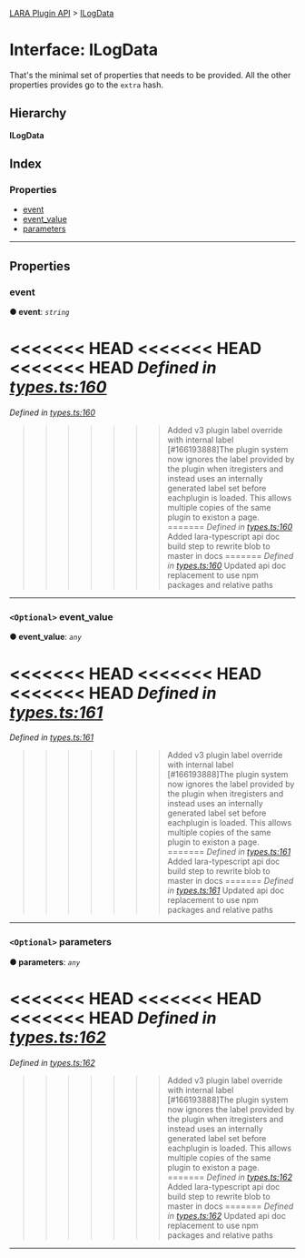 [LARA Plugin API](../README.md) > [ILogData](../interfaces/ilogdata.md)

# Interface: ILogData

That's the minimal set of properties that needs to be provided. All the other properties provides go to the `extra` hash.

## Hierarchy

**ILogData**

## Index

### Properties

* [event](ilogdata.md#event)
* [event_value](ilogdata.md#event_value)
* [parameters](ilogdata.md#parameters)

---

## Properties

<a id="event"></a>

###  event

**● event**: *`string`*

<<<<<<< HEAD
<<<<<<< HEAD
<<<<<<< HEAD
*Defined in [types.ts:160](https://github.com/concord-consortium/lara/blob/7771e1f1/lara-typescript/src/plugin-api/types.ts#L160)*
=======
*Defined in [types.ts:160](https://github.com/concord-consortium/lara/blob/5ed958f8/lara-typescript/src/plugin-api/types.ts#L160)*
>>>>>>> Added v3 plugin label override with internal label [#166193888]The plugin system now ignores the label provided by the plugin when itregisters and instead uses an internally generated label set before eachplugin is loaded.  This allows multiple copies of the same plugin to existon a page.
=======
*Defined in [types.ts:160](https://github.com/concord-consortium/lara/blob/master/lara-typescript/src/plugin-api/types.ts#L160)*
>>>>>>> Added lara-typescript api doc build step to rewrite blob to master in docs
=======
*Defined in [types.ts:160](lara-typescript/src/plugin-api/types.ts#L160)*
>>>>>>> Updated api doc replacement to use npm packages and relative paths

___
<a id="event_value"></a>

### `<Optional>` event_value

**● event_value**: *`any`*

<<<<<<< HEAD
<<<<<<< HEAD
<<<<<<< HEAD
*Defined in [types.ts:161](https://github.com/concord-consortium/lara/blob/7771e1f1/lara-typescript/src/plugin-api/types.ts#L161)*
=======
*Defined in [types.ts:161](https://github.com/concord-consortium/lara/blob/5ed958f8/lara-typescript/src/plugin-api/types.ts#L161)*
>>>>>>> Added v3 plugin label override with internal label [#166193888]The plugin system now ignores the label provided by the plugin when itregisters and instead uses an internally generated label set before eachplugin is loaded.  This allows multiple copies of the same plugin to existon a page.
=======
*Defined in [types.ts:161](https://github.com/concord-consortium/lara/blob/master/lara-typescript/src/plugin-api/types.ts#L161)*
>>>>>>> Added lara-typescript api doc build step to rewrite blob to master in docs
=======
*Defined in [types.ts:161](lara-typescript/src/plugin-api/types.ts#L161)*
>>>>>>> Updated api doc replacement to use npm packages and relative paths

___
<a id="parameters"></a>

### `<Optional>` parameters

**● parameters**: *`any`*

<<<<<<< HEAD
<<<<<<< HEAD
<<<<<<< HEAD
*Defined in [types.ts:162](https://github.com/concord-consortium/lara/blob/7771e1f1/lara-typescript/src/plugin-api/types.ts#L162)*
=======
*Defined in [types.ts:162](https://github.com/concord-consortium/lara/blob/5ed958f8/lara-typescript/src/plugin-api/types.ts#L162)*
>>>>>>> Added v3 plugin label override with internal label [#166193888]The plugin system now ignores the label provided by the plugin when itregisters and instead uses an internally generated label set before eachplugin is loaded.  This allows multiple copies of the same plugin to existon a page.
=======
*Defined in [types.ts:162](https://github.com/concord-consortium/lara/blob/master/lara-typescript/src/plugin-api/types.ts#L162)*
>>>>>>> Added lara-typescript api doc build step to rewrite blob to master in docs
=======
*Defined in [types.ts:162](lara-typescript/src/plugin-api/types.ts#L162)*
>>>>>>> Updated api doc replacement to use npm packages and relative paths

___

